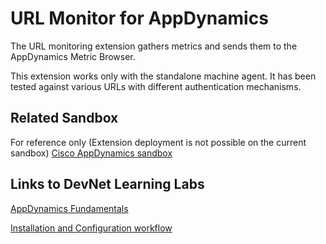 # URL Monitor for AppDynamics
The URL monitoring extension gathers metrics and sends them to the AppDynamics Metric Browser.

This extension works only with the standalone machine agent. It has been tested against various URLs with different authentication mechanisms.


## Related Sandbox
For reference only (Extension deployment is not possible on the current sandbox) [Cisco AppDynamics sandbox](https://devnetsandbox.cisco.com/RM/Diagram/Index/9e056219-ab84-4741-9485-de3d3446caf2?diagramType=Topology)

## Links to DevNet Learning Labs
[AppDynamics Fundamentals](https://developer.cisco.com/learning/modules/appdynamics-fundamentals)

[Installation and Configuration workflow](https://github.com/Appdynamics/url-monitoring-extension/blob/master/README.md)